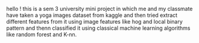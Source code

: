 hello ! this is a sem 3 university mini project in which me and my classmate have taken a yoga images dataset from kaggle and then tried extract different features from it using image features like hog and local binary pattern and thenn classified it using classical machine learning algorithms like random forest and K-nn.
